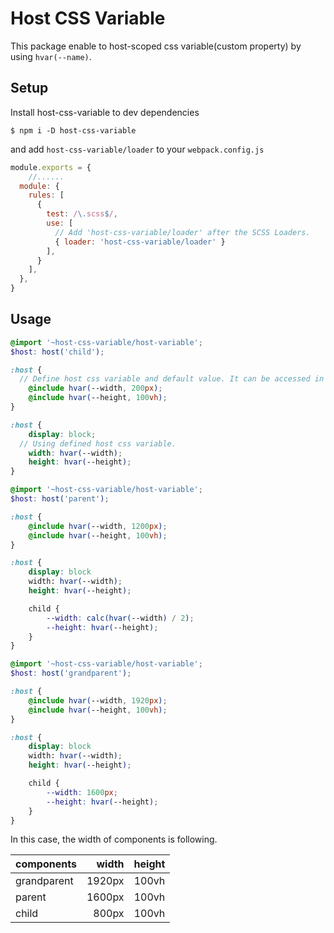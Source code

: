 # Host CSS Variable
This package enable to host-scoped css variable(custom property) by using `hvar(--name)`.

## Setup

Install host-css-variable to dev dependencies

```
$ npm i -D host-css-variable
```

and add `host-css-variable/loader` to your `webpack.config.js`

```webpack.config.js
module.exports = {
	//...... 
  module: {
    rules: [
      {
        test: /\.scss$/,
        use: [
          // Add 'host-css-variable/loader' after the SCSS Loaders.
          { loader: 'host-css-variable/loader' }
        ],
      }
    ],
  },
}
```

## Usage
```child.component.scss
@import '~host-css-variable/host-variable';
$host: host('child');

:host {
  // Define host css variable and default value. It can be accessed in host scope.
	@include hvar(--width, 200px);
	@include hvar(--height, 100vh);
}

:host {
	display: block;
  // Using defined host css variable.
	width: hvar(--width);
	height: hvar(--height);
}

```

```parent.component.scss
@import '~host-css-variable/host-variable';
$host: host('parent');

:host {
	@include hvar(--width, 1200px);
	@include hvar(--height, 100vh);
}

:host {
	display: block
	width: hvar(--width);
	height: hvar(--height);

	child {
		--width: calc(hvar(--width) / 2);
		--height: hvar(--height);
	}
}
```

```grandparent.component.scss
@import '~host-css-variable/host-variable';
$host: host('grandparent');

:host {
	@include hvar(--width, 1920px);
	@include hvar(--height, 100vh);
}

:host {
	display: block
	width: hvar(--width);
	height: hvar(--height);

	child {
		--width: 1600px;
		--height: hvar(--height);
	}
}
```
 

In this case, the width of components is following.

|  components  |  width | height |
|  :----       |  ----: |  ----: |
|  grandparent | 1920px | 100vh  |
|  parent      | 1600px | 100vh  |
|  child       |  800px | 100vh  |